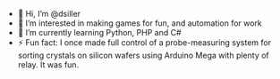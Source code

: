 - 👋 Hi, I’m @dsiller
- 👀 I’m interested in making games for fun, and automation for work
- 🌱 I’m currently learning Python, PHP and C#
- ⚡ Fun fact: I once made full control of a probe-measuring system for sorting crystals on silicon wafers using Arduino Mega with plenty of relay. It was fun.

<!---
dsiller/dsiller is a ✨ special ✨ repository because its `README.md` (this file) appears on your GitHub profile.
You can click the Preview link to take a look at your changes.
--->
